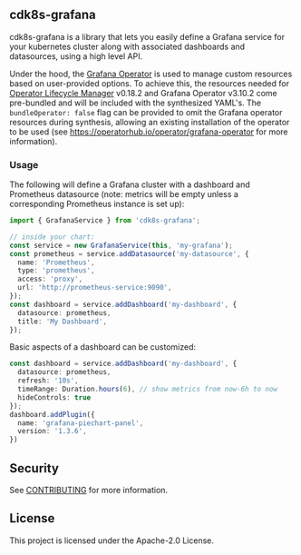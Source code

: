 ## cdk8s-grafana

cdk8s-grafana is a library that lets you easily define a Grafana service for
your kubernetes cluster along with associated dashboards and datasources, using
a high level API.

Under the hood, the [Grafana
Operator](https://operatorhub.io/operator/grafana-operator) is used to manage
custom resources based on user-provided options. To achieve this, the resources
needed for [Operator Lifecycle
Manager](https://github.com/operator-framework/operator-lifecycle-manager/releases)
v0.18.2 and Grafana Operator v3.10.2 come pre-bundled and will be included with
the synthesized YAML's. The `bundleOperator: false` flag can be provided to omit
the Grafana operator resources during synthesis, allowing an existing
installation of the operator to be used (see
https://operatorhub.io/operator/grafana-operator for more information).

### Usage

The following will define a Grafana cluster with a dashboard and Prometheus
datasource (note: metrics will be empty unless a corresponding Prometheus
instance is set up):

```typescript
import { GrafanaService } from 'cdk8s-grafana';

// inside your chart:
const service = new GrafanaService(this, 'my-grafana');
const prometheus = service.addDatasource('my-datasource', {
  name: 'Prometheus',
  type: 'prometheus',
  access: 'proxy',
  url: 'http://prometheus-service:9090',
});
const dashboard = service.addDashboard('my-dashboard', { 
  datasource: prometheus,
  title: 'My Dashboard',
});
```

Basic aspects of a dashboard can be customized:

```typescript
const dashboard = service.addDashboard('my-dashboard', { 
  datasource: prometheus,
  refresh: '10s',
  timeRange: Duration.hours(6), // show metrics from now-6h to now
  hideControls: true
});
dashboard.addPlugin({
  name: 'grafana-piechart-panel',
  version: '1.3.6',
})
```

## Security

See [CONTRIBUTING](CONTRIBUTING.md#security-issue-notifications) for more
information.

## License

This project is licensed under the Apache-2.0 License.


